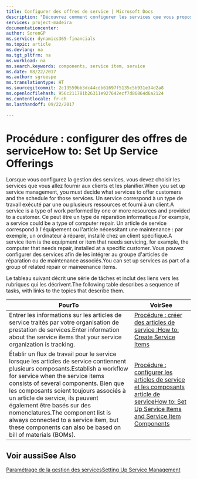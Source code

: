 ```yaml
---
title: Configurer des offres de service | Microsoft Docs
description: "Découvrez comment configurer les services que vous proposez à vos clients."
services: project-madeira
documentationcenter: 
author: SorenGP
ms.service: dynamics365-financials
ms.topic: article
ms.devlang: na
ms.tgt_pltfrm: na
ms.workload: na
ms.search.keywords: components, service item, service
ms.date: 08/22/2017
ms.author: sgroespe
ms.translationtype: HT
ms.sourcegitcommit: 2c13559bb3dc44cdb61697f5135c5b931e34d2a8
ms.openlocfilehash: 956c211781b26311e927642ecf7d86864d6a2124
ms.contentlocale: fr-ch
ms.lasthandoff: 09/22/2017

---
```


# <a name="how-to-set-up-service-offerings"></a><span data-ttu-id="718cf-103">Procédure : configurer des offres de service</span><span class="sxs-lookup"><span data-stu-id="718cf-103">How to: Set Up Service Offerings</span></span>
<span data-ttu-id="718cf-104">Lorsque vous configurez la gestion des services, vous devez choisir les services que vous allez fournir aux clients et les planifier.</span><span class="sxs-lookup"><span data-stu-id="718cf-104">When you set up service management, you must decide what services to offer customers and the schedule for those services.</span></span> <span data-ttu-id="718cf-105">Un service correspond à un type de travail exécuté par une ou plusieurs ressources et fourni à un client.</span><span class="sxs-lookup"><span data-stu-id="718cf-105">A service is a type of work performed by one or more resources and provided to a customer.</span></span> <span data-ttu-id="718cf-106">Ce peut être un type de réparation informatique.</span><span class="sxs-lookup"><span data-stu-id="718cf-106">For example, a service could be a type of computer repair.</span></span> <span data-ttu-id="718cf-107">Un article de service correspond à l'équipement ou l'article nécessitant une maintenance : par exemple, un ordinateur à réparer, installé chez un client spécifique.</span><span class="sxs-lookup"><span data-stu-id="718cf-107">A service item is the equipment or item that needs servicing, for example, the computer that needs repair, installed at a specific customer.</span></span> <span data-ttu-id="718cf-108">Vous pouvez configurer des services afin de les intégrer au groupe d'articles de réparation ou de maintenance associés.</span><span class="sxs-lookup"><span data-stu-id="718cf-108">You can set up services as part of a group of related repair or maineenance items.</span></span>  
  
<span data-ttu-id="718cf-109">Le tableau suivant décrit une série de tâches et inclut des liens vers les rubriques qui les décrivent.</span><span class="sxs-lookup"><span data-stu-id="718cf-109">The following table describes a sequence of tasks, with links to the topics that describe them.</span></span>  
  
|<span data-ttu-id="718cf-110">**Pour**</span><span class="sxs-lookup"><span data-stu-id="718cf-110">**To**</span></span>|<span data-ttu-id="718cf-111">**Voir**</span><span class="sxs-lookup"><span data-stu-id="718cf-111">**See**</span></span>|  
|------------|-------------|  
|<span data-ttu-id="718cf-112">Entrer les informations sur les articles de service traités par votre organisation de prestation de services.</span><span class="sxs-lookup"><span data-stu-id="718cf-112">Enter information about the service items that your service organization is tracking.</span></span>|[<span data-ttu-id="718cf-113">Procédure : créer des articles de service :</span><span class="sxs-lookup"><span data-stu-id="718cf-113">How to: Create Service Items</span></span>](service-how-to-create-service-items.md)|  
|<span data-ttu-id="718cf-114">Établir un flux de travail pour le service lorsque les articles de service contiennent plusieurs composants.</span><span class="sxs-lookup"><span data-stu-id="718cf-114">Establish a workflow for service when the service items consists of several components.</span></span> <span data-ttu-id="718cf-115">Bien que les composants soient toujours associés à un article de service, ils peuvent également être basés sur des nomenclatures.</span><span class="sxs-lookup"><span data-stu-id="718cf-115">The component list is always connected to a service item, but these components can also be based on bill of materials (BOMs).</span></span>|[<span data-ttu-id="718cf-116">Procédure : configurer les articles de service et les composants article de service</span><span class="sxs-lookup"><span data-stu-id="718cf-116">How to: Set Up Service Items and Service Item Components</span></span>](service-how-setup-service-items.md)|  
  
## <a name="see-also"></a><span data-ttu-id="718cf-117">Voir aussi</span><span class="sxs-lookup"><span data-stu-id="718cf-117">See Also</span></span>  
[<span data-ttu-id="718cf-118">Paramétrage de la gestion des services</span><span class="sxs-lookup"><span data-stu-id="718cf-118">Setting Up Service Management</span></span>](service-setup-service.md)   
